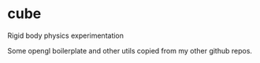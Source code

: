 # cube
Rigid body physics experimentation

Some opengl boilerplate and other utils copied from my other github repos.